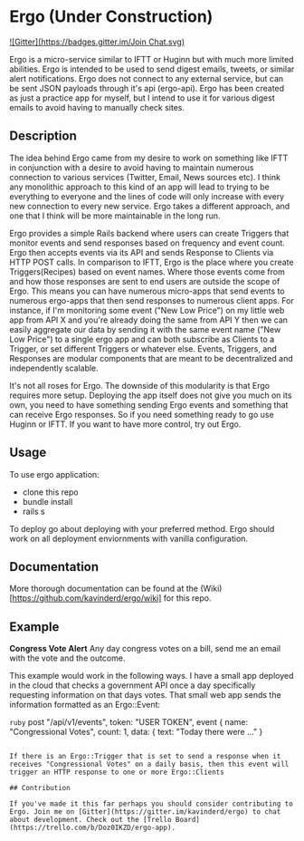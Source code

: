 # Ergo (Under Construction)
[![Gitter](https://badges.gitter.im/Join Chat.svg)](https://gitter.im/kavinderd/ergo?utm_source=badge&utm_medium=badge&utm_campaign=pr-badge&utm_content=badge)

Ergo is a micro-service similar to IFTT or Huginn but with much more limited abilities. Ergo is intended to be used to send digest emails, tweets, or similar alert notifications. Ergo does not connect to any external service, but can be sent JSON payloads through it's api (ergo-api).  Ergo has been created as just a practice app for myself, but I intend to use it for various digest emails to avoid having to manually check sites.

## Description

The idea behind Ergo came from my desire to work on something like IFTT in conjunction with a desire to avoid having to maintain numerous connection to various services (Twitter, Email, News sources etc). I think any monolithic approach to this kind of an app will lead to trying to be everything to everyone and the lines of code will only increase with every new connection to every new service. Ergo takes a different approach, and one that I think will be more maintainable in the long run. 

Ergo provides a simple Rails backend where users can create Triggers that monitor events and send responses based on frequency and event count.  Ergo then accepts events via its API and sends Response to Clients via HTTP POST calls.  In comparison to IFTT, Ergo is the place where you create Triggers(Recipes) based on event names. Where those events come from and how those responses are sent to end users are outside the scope of Ergo. This means you can have numerous micro-apps that send events to numerous ergo-apps that then send responses to numerous client apps.  For instance, if I'm monitoring some event ("New Low Price") on my little web app from API X and you're already doing the same from API Y then we can easily aggregate our data by sending it with the same event name ("New Low Price") to a single ergo app and can both subscribe as Clients to a Trigger, or set different Triggers or whatever else. Events, Triggers, and Responses are modular components that are meant to be decentralized and independently scalable.

It's not all roses for Ergo. The downside of this modularity is that Ergo requires more setup. Deploying the app itself does not give you much on its own, you need to have something sending Ergo events and something that can receive Ergo responses. So if you need something ready to go use Huginn or IFTT. If you want to have more control, try out Ergo.

## Usage

To use ergo application:

- clone this repo
- bundle install
- rails s

To deploy go about deploying with your preferred method. Ergo should work on all deployment enviornments with vanilla configuration.

## Documentation

More thorough documentation can be found at the (Wiki)[https://github.com/kavinderd/ergo/wiki] for this repo.

## Example
**Congress Vote Alert**
Any day congress votes on a bill, send me an email with the vote and the outcome.

This example would work in the following ways. I have a small app deployed in the cloud that checks a government API once a day specifically requesting information on that days votes.  That small web app sends the information formatted as an Ergo::Event:

```ruby```
post "/api/v1/events", token: "USER TOKEN", event { name: "Congressional Votes", count: 1, data: { text: "Today there were ..." } 
```

If there is an Ergo::Trigger that is set to send a response when it receives "Congressional Votes" on a daily basis, then this event will trigger an HTTP response to one or more Ergo::Clients

## Contribution

If you've made it this far perhaps you should consider contributing to Ergo. Join me on [Gitter](https://gitter.im/kavinderd/ergo) to chat about development. Check out the [Trello Board](https://trello.com/b/Doz0IKZD/ergo-app). 

